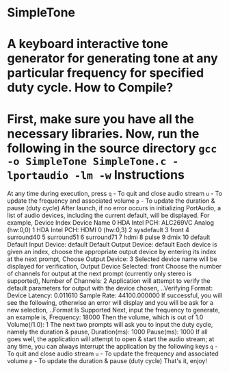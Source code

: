 SimpleTone
===========================
A keyboard interactive tone generator for generating tone at any particular frequency for specified duty cycle. 
How to Compile?
==========================
First, make sure you have all the necessary libraries. Now, run the following in the source directory `gcc -o SimpleTone SimpleTone.c -lportaudio -lm -w`
Instructions
==========================
At any time during execution, press
`q` - To quit and close audio stream
`u` - To update the frequency and associated volume
`p` - To update the duration & pause (duty cycle)
After launch, if no error occurs in initializing PortAudio, a list of audio devices, including the current default, will be displayed. For example,
		Device Index	Device Name
		0		HDA Intel PCH: ALC269VC Analog (hw:0,0)
		1		HDA Intel PCH: HDMI 0 (hw:0,3)
		2		sysdefault
		3		front
		4		surround40
		5		surround51
		6		surround71
		7		hdmi
		8		pulse
		9		dmix
		10		default
		Default Input Device: default
	Default Output Device: default
Each device is given an index, choose the appropriate output device by entering its index at the next prompt,
		Choose Output Device: 3
Selected device name will be displayed for verification,
		Output Device Selected: front
Choose the number of channels for output at the next prompt (currently only stereo is supported),
		Number of Channels: 2
Application will attempt to verify the default parameters for output with the device chosen,
		..Verifying Format:
		Device Latency: 0.011610
		Sample Rate: 44100.000000
If successful, you will see the following, otherwise an error will display and you will be ask for a new selection,
		..Format Is Supported
Next, input the frequency to generate, an example is,
		Frequency: 18000
Then the volume, which is out of 1.0
		Volume(/1.0): 1
The next two prompts will ask you to input the duty cycle, namely the duration & pause,
		Duration(ms): 1000
		Pause(ms): 1000
If all goes well, the application will attempt to open & start the audio stream; at any time, you can always interrupt the application by the following keys
`q` - To quit and close audio stream
`u` - To update the frequency and associated volume
`p` - To update the duration & pause (duty cycle)
That's it, enjoy!




